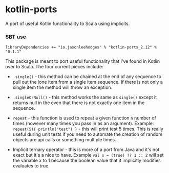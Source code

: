 # kotlin-ports
A port of useful Kotlin functionality to Scala using implicits.


### SBT use

```
libraryDependencies += "io.jasonleehodges" % "kotlin-ports_2.12" % "0.1.1"
```

This package is meant to port useful functionality that I've found in Kotlin over to Scala. 
The four current pieces include:

* `.single()` - this method can be chained at the end of any sequence to pull out the lone item from a single item sequence. If there 
is not only a single item the method will throw an exception.

* `.singleOrNull()` - this method works the same as `single()` except it returns null in the even that there is not exactly one item in the sequence.

* `repeat` - this function is used to repeat a given function `n` number of times (however many times you pass in as an argument). 
Example: `repeat(5){ println("test") }` - this will print test 5 times. This is really useful during unit tests if you need to automate the creation of random
objects are api calls or something multiple times.

* Implicit ternary operator - this is more of a port from Java and it's not exact but it's a nice to have. Example `val x = (true) ?? 1 :: 2` will set the variable
x to 1 because the boolean value that it implicitly modifies evaluates to true.
